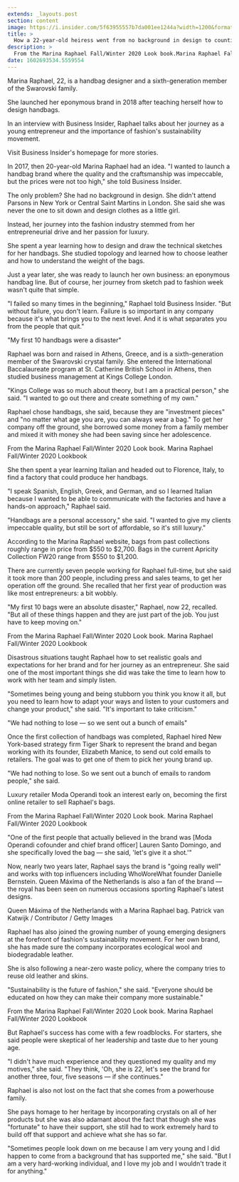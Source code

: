 ```yaml
--- 
extends: _layouts.post 
section: content 
image: https://i.insider.com/5f63955557b7da001ee1244a?width=1200&format=jpeg 
title: > 
  How a 22-year-old heiress went from no background in design to counting the Netherlands' Queen Máxima as a fan of her handbags within 3 years 
description: > 
  From the Marina Raphael Fall/Winter 2020 Look book.Marina Raphael Fall/Winter 2020 LookbookShe then spent a year learning Italian and headed out to Florence, Italy, to find a factory that could produce her handbags.From the Marina Raphael Fall/Winter 2020 Look book.From the Marina Raphael Fall/Winter 2020 Look book.From the Marina Raphael Fall/Winter 2020 Look book. 
date: 1602693534.5559554 
--- 
```

Marina Raphael, 22, is a handbag designer and a sixth-generation member of the Swarovski family.

She launched her eponymous brand in 2018 after teaching herself how to design handbags.

In an interview with Business Insider, Raphael talks about her journey as a young entrepreneur and the importance of fashion's sustainability movement.

Visit Business Insider's homepage for more stories.

In 2017, then 20-year-old Marina Raphael had an idea. "I wanted to launch a handbag brand where the quality and the craftsmanship was impeccable, but the prices were not too high," she told Business Insider.

The only problem? She had no background in design. She didn't attend Parsons in New York or Central Saint Martins in London. She said she was never the one to sit down and design clothes as a little girl.

Instead, her journey into the fashion industry stemmed from her entrepreneurial drive and her passion for luxury.

She spent a year learning how to design and draw the technical sketches for her handbags. She studied topology and learned how to choose leather and how to understand the weight of the bags.

Just a year later, she was ready to launch her own business: an eponymous handbag line. But of course, her journey from sketch pad to fashion week wasn't quite that simple.

"I failed so many times in the beginning," Raphael told Business Insider. "But without failure, you don't learn. Failure is so important in any company because it's what brings you to the next level. And it is what separates you from the people that quit."

"My first 10 handbags were a disaster"

Raphael was born and raised in Athens, Greece, and is a sixth-generation member of the Swarovski crystal family. She entered the International Baccalaureate program at St. Catherine British School in Athens, then studied business management at Kings College London.

"Kings College was so much about theory, but I am a practical person," she said. "I wanted to go out there and create something of my own."

Raphael chose handbags, she said, because they are "investment pieces" and "no matter what age you are, you can always wear a bag." To get her company off the ground, she borrowed some money from a family member and mixed it with money she had been saving since her adolescence.

From the Marina Raphael Fall/Winter 2020 Look book. Marina Raphael Fall/Winter 2020 Lookbook

She then spent a year learning Italian and headed out to Florence, Italy, to find a factory that could produce her handbags.

"I speak Spanish, English, Greek, and German, and so I learned Italian because I wanted to be able to communicate with the factories and have a hands-on approach," Raphael said.

"Handbags are a personal accessory," she said. "I wanted to give my clients impeccable quality, but still be sort of affordable, so it's still luxury."

According to the Marina Raphael website, bags from past collections roughly range in price from $550 to $2,700. Bags in the current Apricity Collection FW20 range from $550 to $1,200.

There are currently seven people working for Raphael full-time, but she said it took more than 200 people, including press and sales teams, to get her operation off the ground. She recalled that her first year of production was like most entrepreneurs: a bit wobbly.

"My first 10 bags were an absolute disaster," Raphael, now 22, recalled. "But all of these things happen and they are just part of the job. You just have to keep moving on."

From the Marina Raphael Fall/Winter 2020 Look book. Marina Raphael Fall/Winter 2020 Lookbook

Disastrous situations taught Raphael how to set realistic goals and expectations for her brand and for her journey as an entrepreneur. She said one of the most important things she did was take the time to learn how to work with her team and simply listen.

"Sometimes being young and being stubborn you think you know it all, but you need to learn how to adapt your ways and listen to your customers and change your product," she said. "It's important to take criticism."

"We had nothing to lose — so we sent out a bunch of emails"

Once the first collection of handbags was completed, Raphael hired New York-based strategy firm Tiger Shark to represent the brand and began working with its founder, Elizabeth Manice, to send out cold emails to retailers. The goal was to get one of them to pick her young brand up.

"We had nothing to lose. So we sent out a bunch of emails to random people," she said.

Luxury retailer Moda Operandi took an interest early on, becoming the first online retailer to sell Raphael's bags.

From the Marina Raphael Fall/Winter 2020 Look book. Marina Raphael Fall/Winter 2020 Lookbook

"One of the first people that actually believed in the brand was [Moda Operandi cofounder and chief brand officer] Lauren Santo Domingo, and she specifically loved the bag — she said, 'let's give it a shot.'"

Now, nearly two years later, Raphael says the brand is "going really well" and works with top influencers including WhoWoreWhat founder Danielle Bernstein. Queen Máxima of the Netherlands is also a fan of the brand — the royal has been seen on numerous occasions sporting Raphael's latest designs.

Queen Máxima of the Netherlands with a Marina Raphael bag. Patrick van Katwijk / Contributor / Getty Images

Raphael has also joined the growing number of young emerging designers at the forefront of fashion's sustainability movement. For her own brand, she has made sure the company incorporates ecological wool and biodegradable leather.

She is also following a near-zero waste policy, where the company tries to reuse old leather and skins.

"Sustainability is the future of fashion," she said. "Everyone should be educated on how they can make their company more sustainable."

From the Marina Raphael Fall/Winter 2020 Look book. Marina Raphael Fall/Winter 2020 Lookbook

But Raphael's success has come with a few roadblocks. For starters, she said people were skeptical of her leadership and taste due to her young age.

"I didn't have much experience and they questioned my quality and my motives," she said. "They think, 'Oh, she is 22, let's see the brand for another three, four, five seasons — if she continues."

Raphael is also not lost on the fact that she comes from a powerhouse family.

She pays homage to her heritage by incorporating crystals on all of her products but she was also adamant about the fact that though she was "fortunate" to have their support, she still had to work extremely hard to build off that support and achieve what she has so far.

"Sometimes people look down on me because I am very young and I did happen to come from a background that has supported me," she said. "But I am a very hard-working individual, and I love my job and I wouldn't trade it for anything."